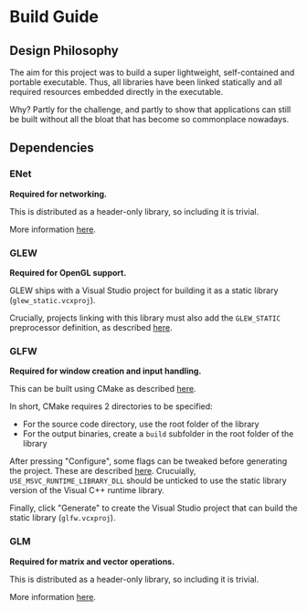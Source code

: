 # Build Guide

## Design Philosophy

The aim for this project was to build a super lightweight, self-contained and portable executable. Thus, all libraries have been linked statically and all required resources embedded directly in the executable.

Why? Partly for the challenge, and partly to show that applications can still be built without all the bloat that has become so commonplace nowadays.

## Dependencies

### ENet

**Required for networking.**

This is distributed as a header-only library, so including it is trivial.

More information [here](https://github.com/zpl-c/enet#installation).

### GLEW

**Required for OpenGL support.**

GLEW ships with a Visual Studio project for building it as a static library (`glew_static.vcxproj`).

Crucially, projects linking with this library must also add the `GLEW_STATIC` preprocessor definition, as described [here](http://glew.sourceforge.net/install.html).

### GLFW

**Required for window creation and input handling.**

This can be built using CMake as described [here](https://www.glfw.org/docs/3.3/compile.html#compile_generate).

In short, CMake requires 2 directories to be specified:

- For the source code directory, use the root folder of the library
- For the output binaries, create a `build` subfolder in the root folder of the library

After pressing "Configure", some flags can be tweaked before generating the project. These are described [here](https://www.glfw.org/docs/3.3/compile.html#compile_options). Crucuially, `USE_MSVC_RUNTIME_LIBRARY_DLL` should be unticked to use the static library version of the Visual C++ runtime library.

Finally, click "Generate" to create the Visual Studio project that can build the static library (`glfw.vcxproj`).

### GLM

**Required for matrix and vector operations.**

This is distributed as a header-only library, so including it is trivial.

More information [here](https://github.com/g-truc/glm/blob/master/manual.md#-11-using-global-headers).
